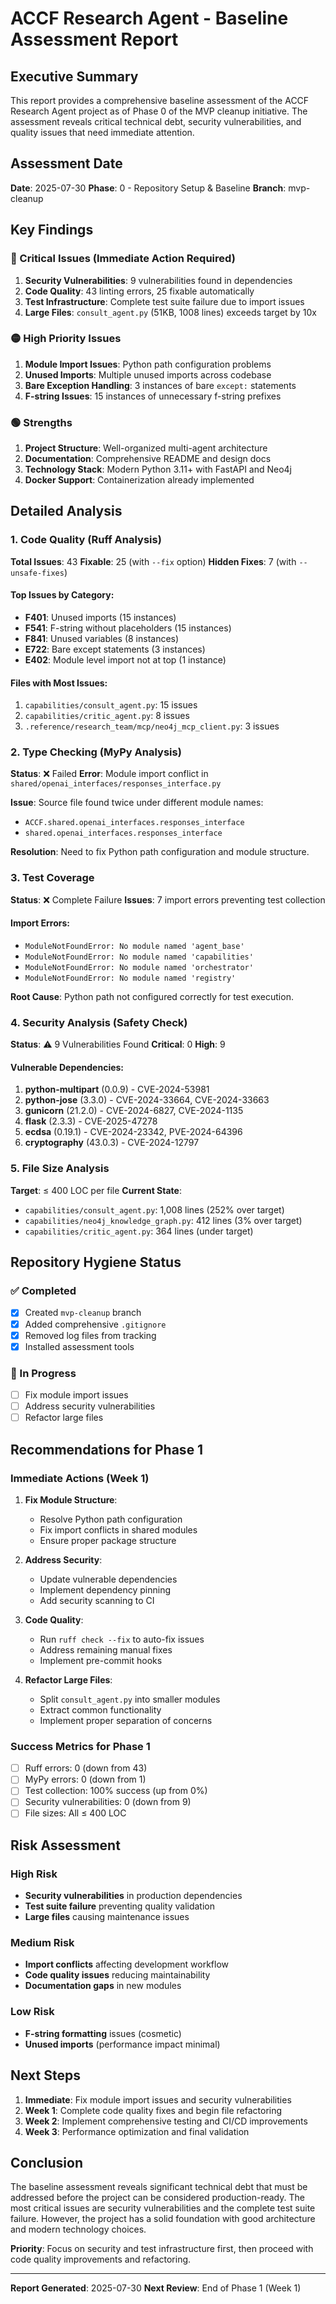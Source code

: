 <!-- FILE_MAP_BEGIN 
<!--
{"file_metadata":{"title":"ACCF Research Agent - Baseline Assessment Report","description":"Comprehensive baseline assessment report detailing technical debt, security vulnerabilities, code quality, test coverage, and recommendations for the ACCF Research Agent project as of Phase 0.","last_updated":"2025-07-31","type":"documentation"},"ai_instructions":"Analyze the document by recognizing its hierarchical structure and thematic divisions. Extract logical sections based on major headings and group related subsections for clarity. Identify key elements such as code blocks, tables, and critical findings that aid navigation and comprehension. Ensure line numbers are precise and sections do not overlap. Provide a structured JSON map that facilitates quick access to important content areas, focusing on technical assessments, risks, and recommendations.","sections":[{"name":"Title and Introduction","description":"Document title and introductory lines including the main heading.","line_start":7,"line_end":8},{"name":"Executive Summary","description":"Summary of the baseline assessment, highlighting the overall status and key concerns.","line_start":9,"line_end":11},{"name":"Assessment Date and Metadata","description":"Details about the assessment date, phase, and branch information.","line_start":12,"line_end":16},{"name":"Key Findings Overview","description":"Summary of critical issues, high priority issues, and strengths identified in the assessment.","line_start":17,"line_end":36},{"name":"Detailed Analysis","description":"In-depth technical analysis covering code quality, type checking, test coverage, security, and file size.","line_start":37,"line_end":97},{"name":"Repository Hygiene Status","description":"Status of repository maintenance tasks including completed and in-progress items.","line_start":98,"line_end":110},{"name":"Recommendations for Phase 1","description":"Actionable recommendations and success metrics for the first phase of remediation.","line_start":111,"line_end":140},{"name":"Risk Assessment","description":"Evaluation of risks categorized by high, medium, and low priority.","line_start":141,"line_end":156},{"name":"Next Steps","description":"Planned immediate and short-term actions following the assessment.","line_start":157,"line_end":163},{"name":"Conclusion","description":"Final summary emphasizing priorities and overall project readiness.","line_start":164,"line_end":176},{"name":"Report Footer","description":"Report generation and next review date information.","line_start":177,"line_end":181}],"key_elements":[{"name":"Critical Issues List","description":"Enumerates immediate action required issues including security vulnerabilities, code quality errors, test failures, and large files.","line":19},{"name":"High Priority Issues List","description":"Lists significant but less urgent problems like import issues, unused imports, and bare exception handling.","line":25},{"name":"Strengths List","description":"Highlights positive aspects such as project structure, documentation, technology stack, and Docker support.","line":31},{"name":"Code Quality Analysis Summary","description":"Details total issues found by Ruff, fixable counts, and categories of top issues.","line":39},{"name":"Top Issues by Category Table","description":"Breakdown of the most frequent linting issues by code category.","line":44},{"name":"Files with Most Issues List","description":"Identifies specific files with the highest number of code quality issues.","line":51},{"name":"Type Checking Failure Explanation","description":"Describes MyPy analysis failure due to module import conflicts and path issues.","line":56},{"name":"Test Coverage Failure Details","description":"Lists import errors causing complete test suite failure and root cause analysis.","line":66},{"name":"Import Errors List","description":"Specific module import errors preventing test collection.","line":70},{"name":"Security Vulnerabilities Summary","description":"Overview of detected vulnerabilities including severity counts and affected dependencies.","line":78},{"name":"Vulnerable Dependencies Table","description":"Detailed list of dependencies with known CVEs and versions.","line":83},{"name":"File Size Analysis Summary","description":"Assessment of file sizes against target limits with specific file metrics.","line":91},{"name":"Repository Hygiene Completed Tasks","description":"Checklist of completed repository maintenance activities.","line":100},{"name":"Repository Hygiene In Progress Tasks","description":"Checklist of ongoing repository maintenance efforts.","line":106},{"name":"Immediate Actions for Phase 1","description":"Detailed list of tasks to be completed in the first week including fixes and refactoring.","line":113},{"name":"Success Metrics for Phase 1","description":"Quantitative goals to measure progress after Phase 1 remediation.","line":134},{"name":"Risk Categories","description":"Lists high, medium, and low risk factors affecting the project.","line":143},{"name":"Next Steps Timeline","description":"Stepwise plan outlining immediate and weekly tasks for project improvement.","line":157},{"name":"Conclusion Summary","description":"Final remarks emphasizing critical priorities and project foundation.","line":164},{"name":"Report Generation and Review Dates","description":"Metadata about report creation and scheduled next review.","line":177}]}
-->
<!-- FILE_MAP_END -->

# ACCF Research Agent - Baseline Assessment Report

## Executive Summary
This report provides a comprehensive baseline assessment of the ACCF Research Agent project as of Phase 0 of the MVP cleanup initiative. The assessment reveals critical technical debt, security vulnerabilities, and quality issues that need immediate attention.

## Assessment Date
**Date**: 2025-07-30
**Phase**: 0 - Repository Setup & Baseline
**Branch**: mvp-cleanup

## Key Findings

### 🔴 Critical Issues (Immediate Action Required)
1. **Security Vulnerabilities**: 9 vulnerabilities found in dependencies
2. **Code Quality**: 43 linting errors, 25 fixable automatically
3. **Test Infrastructure**: Complete test suite failure due to import issues
4. **Large Files**: `consult_agent.py` (51KB, 1008 lines) exceeds target by 10x

### 🟡 High Priority Issues
1. **Module Import Issues**: Python path configuration problems
2. **Unused Imports**: Multiple unused imports across codebase
3. **Bare Exception Handling**: 3 instances of bare `except:` statements
4. **F-string Issues**: 15 instances of unnecessary f-string prefixes

### 🟢 Strengths
1. **Project Structure**: Well-organized multi-agent architecture
2. **Documentation**: Comprehensive README and design docs
3. **Technology Stack**: Modern Python 3.11+ with FastAPI and Neo4j
4. **Docker Support**: Containerization already implemented

## Detailed Analysis

### 1. Code Quality (Ruff Analysis)
**Total Issues**: 43
**Fixable**: 25 (with `--fix` option)
**Hidden Fixes**: 7 (with `--unsafe-fixes`)

#### Top Issues by Category:
- **F401**: Unused imports (15 instances)
- **F541**: F-string without placeholders (15 instances)
- **F841**: Unused variables (8 instances)
- **E722**: Bare except statements (3 instances)
- **E402**: Module level import not at top (1 instance)

#### Files with Most Issues:
1. `capabilities/consult_agent.py`: 15 issues
2. `capabilities/critic_agent.py`: 8 issues
3. `.reference/research_team/mcp/neo4j_mcp_client.py`: 3 issues

### 2. Type Checking (MyPy Analysis)
**Status**: ❌ Failed
**Error**: Module import conflict in `shared/openai_interfaces/responses_interface.py`

**Issue**: Source file found twice under different module names:
- `ACCF.shared.openai_interfaces.responses_interface`
- `shared.openai_interfaces.responses_interface`

**Resolution**: Need to fix Python path configuration and module structure.

### 3. Test Coverage
**Status**: ❌ Complete Failure
**Issues**: 7 import errors preventing test collection

#### Import Errors:
- `ModuleNotFoundError: No module named 'agent_base'`
- `ModuleNotFoundError: No module named 'capabilities'`
- `ModuleNotFoundError: No module named 'orchestrator'`
- `ModuleNotFoundError: No module named 'registry'`

**Root Cause**: Python path not configured correctly for test execution.

### 4. Security Analysis (Safety Check)
**Status**: ⚠️ 9 Vulnerabilities Found
**Critical**: 0
**High**: 9

#### Vulnerable Dependencies:
1. **python-multipart** (0.0.9) - CVE-2024-53981
2. **python-jose** (3.3.0) - CVE-2024-33664, CVE-2024-33663
3. **gunicorn** (21.2.0) - CVE-2024-6827, CVE-2024-1135
4. **flask** (2.3.3) - CVE-2025-47278
5. **ecdsa** (0.19.1) - CVE-2024-23342, PVE-2024-64396
6. **cryptography** (43.0.3) - CVE-2024-12797

### 5. File Size Analysis
**Target**: ≤ 400 LOC per file
**Current State**:
- `capabilities/consult_agent.py`: 1,008 lines (252% over target)
- `capabilities/neo4j_knowledge_graph.py`: 412 lines (3% over target)
- `capabilities/critic_agent.py`: 364 lines (under target)

## Repository Hygiene Status

### ✅ Completed
- [x] Created `mvp-cleanup` branch
- [x] Added comprehensive `.gitignore`
- [x] Removed log files from tracking
- [x] Installed assessment tools

### 🔄 In Progress
- [ ] Fix module import issues
- [ ] Address security vulnerabilities
- [ ] Refactor large files

## Recommendations for Phase 1

### Immediate Actions (Week 1)
1. **Fix Module Structure**:
   - Resolve Python path configuration
   - Fix import conflicts in shared modules
   - Ensure proper package structure

2. **Address Security**:
   - Update vulnerable dependencies
   - Implement dependency pinning
   - Add security scanning to CI

3. **Code Quality**:
   - Run `ruff check --fix` to auto-fix issues
   - Address remaining manual fixes
   - Implement pre-commit hooks

4. **Refactor Large Files**:
   - Split `consult_agent.py` into smaller modules
   - Extract common functionality
   - Implement proper separation of concerns

### Success Metrics for Phase 1
- [ ] Ruff errors: 0 (down from 43)
- [ ] MyPy errors: 0 (down from 1)
- [ ] Test collection: 100% success (up from 0%)
- [ ] Security vulnerabilities: 0 (down from 9)
- [ ] File sizes: All ≤ 400 LOC

## Risk Assessment

### High Risk
- **Security vulnerabilities** in production dependencies
- **Test suite failure** preventing quality validation
- **Large files** causing maintenance issues

### Medium Risk
- **Import conflicts** affecting development workflow
- **Code quality issues** reducing maintainability
- **Documentation gaps** in new modules

### Low Risk
- **F-string formatting** issues (cosmetic)
- **Unused imports** (performance impact minimal)

## Next Steps

1. **Immediate**: Fix module import issues and security vulnerabilities
2. **Week 1**: Complete code quality fixes and begin file refactoring
3. **Week 2**: Implement comprehensive testing and CI/CD improvements
4. **Week 3**: Performance optimization and final validation

## Conclusion

The baseline assessment reveals significant technical debt that must be addressed before the project can be considered production-ready. The most critical issues are security vulnerabilities and the complete test suite failure. However, the project has a solid foundation with good architecture and modern technology choices.

**Priority**: Focus on security and test infrastructure first, then proceed with code quality improvements and refactoring.

---

**Report Generated**: 2025-07-30
**Next Review**: End of Phase 1 (Week 1)